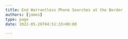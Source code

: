 ```yaml
---
title: End Warrantless Phone Searches at the Border
authors: [james]
type: page
date: 2022-05-26T04:51:33+00:00

---
```


